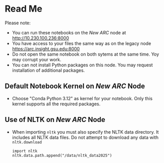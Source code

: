 # Read Me

Please note:
- You can run these notebooks on the *New ARC* node at http://10.230.100.236:8000
- You have access to your files the same way as on the legacy node https://arc.insight.gsu.edu:8000
- Do not open the same notebook on both sytems at the same time. Yoy may corrupt your work.
- You can not install Python packages on this node. You may request installation of additional packages.

## Default Notebook Kernel on *New ARC* Node
- Choose "Conda Python 3.12" as kernel for your notebook. Only this kernel supports all the required packages.

## Use of NLTK on *New ARC* Node
- When importing `nltk` you must also specify the NLTK data directory. It includes all NLTK data files. Do not attempt to download any data with `nltk.download`
    ```
    import nltk
    nltk.data.path.append("/data/nltk_data2025")
    ```
